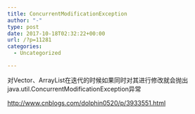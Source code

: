 ```yaml
---
title: ConcurrentModificationException
author: "-"
type: post
date: 2017-10-18T02:32:22+00:00
url: /?p=11281
categories:
  - Uncategorized

---
```

对Vector、ArrayList在迭代的时候如果同时对其进行修改就会抛出java.util.ConcurrentModificationException异常

http://www.cnblogs.com/dolphin0520/p/3933551.html